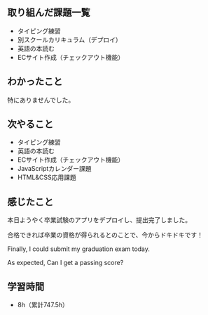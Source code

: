 ## 取り組んだ課題一覧
- タイピング練習
- 別スクールカリキュラム（デプロイ）
- 英語の本読む
- ECサイト作成（チェックアウト機能）
## わかったこと
特にありませんでした。
## 次やること
- タイピング練習
- 英語の本読む
- ECサイト作成（チェックアウト機能）
- JavaScriptカレンダー課題
- HTML&CSS応用課題
## 感じたこと
本日ようやく卒業試験のアプリをデプロイし、提出完了しました。

合格できれば卒業の資格が得られるとのことで、今からドキドキです！

Finally, I could submit my graduation exam today.

As expected, Can I get a passing score?

## 学習時間
- 8h（累計747.5h）
